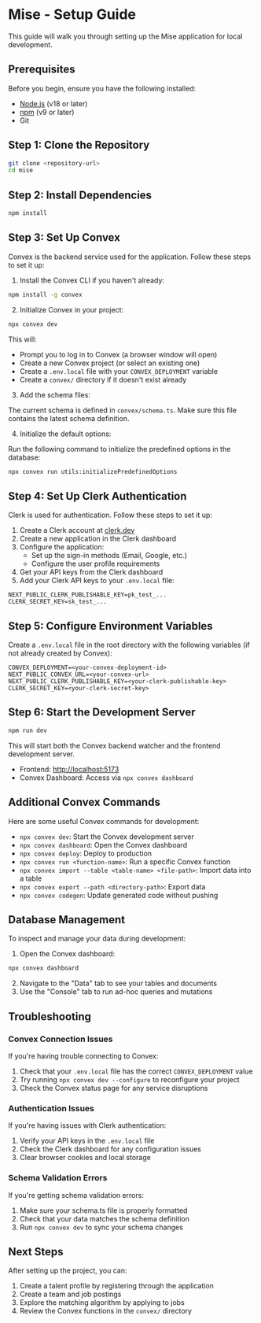 # Mise - Setup Guide

This guide will walk you through setting up the Mise application for local development.

## Prerequisites

Before you begin, ensure you have the following installed:

- [Node.js](https://nodejs.org/) (v18 or later)
- [npm](https://www.npmjs.com/) (v9 or later)
- Git

## Step 1: Clone the Repository

```bash
git clone <repository-url>
cd mise
```

## Step 2: Install Dependencies

```bash
npm install
```

## Step 3: Set Up Convex

Convex is the backend service used for the application. Follow these steps to set it up:

1. Install the Convex CLI if you haven't already:

```bash
npm install -g convex
```

2. Initialize Convex in your project:

```bash
npx convex dev
```

This will:
- Prompt you to log in to Convex (a browser window will open)
- Create a new Convex project (or select an existing one)
- Create a `.env.local` file with your `CONVEX_DEPLOYMENT` variable
- Create a `convex/` directory if it doesn't exist already

3. Add the schema files:

The current schema is defined in `convex/schema.ts`. Make sure this file contains the latest schema definition.

4. Initialize the default options:

Run the following command to initialize the predefined options in the database:

```bash
npx convex run utils:initializePredefinedOptions
```

## Step 4: Set Up Clerk Authentication

Clerk is used for authentication. Follow these steps to set it up:

1. Create a Clerk account at [clerk.dev](https://clerk.dev/)
2. Create a new application in the Clerk dashboard
3. Configure the application:
   - Set up the sign-in methods (Email, Google, etc.)
   - Configure the user profile requirements
4. Get your API keys from the Clerk dashboard
5. Add your Clerk API keys to your `.env.local` file:

```
NEXT_PUBLIC_CLERK_PUBLISHABLE_KEY=pk_test_...
CLERK_SECRET_KEY=sk_test_...
```

## Step 5: Configure Environment Variables

Create a `.env.local` file in the root directory with the following variables (if not already created by Convex):

```
CONVEX_DEPLOYMENT=<your-convex-deployment-id>
NEXT_PUBLIC_CONVEX_URL=<your-convex-url>
NEXT_PUBLIC_CLERK_PUBLISHABLE_KEY=<your-clerk-publishable-key>
CLERK_SECRET_KEY=<your-clerk-secret-key>
```

## Step 6: Start the Development Server

```bash
npm run dev
```

This will start both the Convex backend watcher and the frontend development server.

- Frontend: [http://localhost:5173](http://localhost:5173)
- Convex Dashboard: Access via `npx convex dashboard`

## Additional Convex Commands

Here are some useful Convex commands for development:

- `npx convex dev`: Start the Convex development server
- `npx convex dashboard`: Open the Convex dashboard
- `npx convex deploy`: Deploy to production
- `npx convex run <function-name>`: Run a specific Convex function
- `npx convex import --table <table-name> <file-path>`: Import data into a table
- `npx convex export --path <directory-path>`: Export data
- `npx convex codegen`: Update generated code without pushing

## Database Management

To inspect and manage your data during development:

1. Open the Convex dashboard:
```bash
npx convex dashboard
```

2. Navigate to the "Data" tab to see your tables and documents
3. Use the "Console" tab to run ad-hoc queries and mutations

## Troubleshooting

### Convex Connection Issues

If you're having trouble connecting to Convex:

1. Check that your `.env.local` file has the correct `CONVEX_DEPLOYMENT` value
2. Try running `npx convex dev --configure` to reconfigure your project
3. Check the Convex status page for any service disruptions

### Authentication Issues

If you're having issues with Clerk authentication:

1. Verify your API keys in the `.env.local` file
2. Check the Clerk dashboard for any configuration issues
3. Clear browser cookies and local storage

### Schema Validation Errors

If you're getting schema validation errors:

1. Make sure your schema.ts file is properly formatted
2. Check that your data matches the schema definition
3. Run `npx convex dev` to sync your schema changes

## Next Steps

After setting up the project, you can:

1. Create a talent profile by registering through the application
2. Create a team and job postings
3. Explore the matching algorithm by applying to jobs
4. Review the Convex functions in the `convex/` directory
